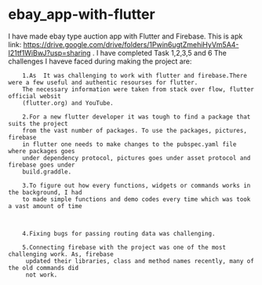 # ebay_app-with-flutter
I have made ebay type auction app with Flutter and Firebase.
This is apk link: https://drive.google.com/drive/folders/1Pwin6ugtZmehiHyVm5A4-I21tf1WiBwJ?usp=sharing .
I have completed Task 1,2,3,5 and 6
The challenges I haveve faced during making the project are:





        1.As  It was challenging to work with flutter and firebase.There were a few useful and authentic resourses for flutter.
        The necessary information were taken from stack over flow, flutter official websit
        (flutter.org) and YouTube.

        2.For a new flutter developer it was tough to find a package that suits the project
        from the vast number of packages. To use the packages, pictures, firebase
        in flutter one needs to make changes to the pubspec.yaml file where packages goes 
        under dependency protocol, pictures goes under asset protocol and firebase goes under
        build.graddle. 

        3.To figure out how every functions, widgets or commands works in the background, I had
        to made simple functions and demo codes every time which was took a vast amount of time
        
   

        4.Fixing bugs for passing routing data was challenging.

        5.Connecting firebase with the project was one of the most challenging work. As, firebase
         updated their libraries, class and method names recently, many of the old commands did
         not work. 
         
      
